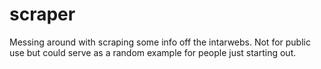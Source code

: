 # scraper
Messing around with scraping some info off the intarwebs. 
Not for public use but could serve as a random example for people just starting out.
